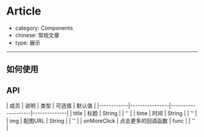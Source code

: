 # Article

- category: Components
- chinese: 常规文章
- type: 展示

---

## 如何使用

## API

| 成员        | 说明           | 类型        |  可选值       | 默认值       |
|------------|----------------|--------------------|--------------|
| title       | 标题        | String |    |  '' |
| time       | 时间        | String |    |  '' |
| img       | 配图URL        | String |    |  '' |
| onMoreClick       | 点击更多的回调函数        | func |    |  '' |
